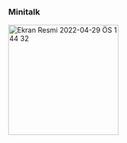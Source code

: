 ### Minitalk
<img width="222" alt="Ekran Resmi 2022-04-29 ÖS 1 44 32" src="https://user-images.githubusercontent.com/99427218/165930418-9ee682e8-c7c1-49ea-8aba-f74e8bb586b6.png">
